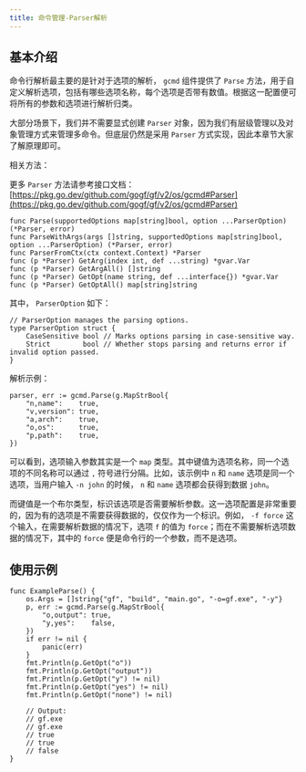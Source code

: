 ```yaml
---
title: 命令管理-Parser解析
---
```


## 基本介绍

命令行解析最主要的是针对于选项的解析， `gcmd` 组件提供了 `Parse` 方法，用于自定义解析选项，包括有哪些选项名称，每个选项是否带有数值。根据这一配置便可将所有的参数和选项进行解析归类。

大部分场景下，我们并不需要显式创建 `Parser` 对象，因为我们有层级管理以及对象管理方式来管理多命令。但底层仍然是采用 `Parser` 方式实现，因此本章节大家了解原理即可。

相关方法：

更多 `Parser` 方法请参考接口文档： [https://pkg.go.dev/github.com/gogf/gf/v2/os/gcmd#Parser](https://pkg.go.dev/github.com/gogf/gf/v2/os/gcmd#Parser)

```
func Parse(supportedOptions map[string]bool, option ...ParserOption) (*Parser, error)
func ParseWithArgs(args []string, supportedOptions map[string]bool, option ...ParserOption) (*Parser, error)
func ParserFromCtx(ctx context.Context) *Parser
func (p *Parser) GetArg(index int, def ...string) *gvar.Var
func (p *Parser) GetArgAll() []string
func (p *Parser) GetOpt(name string, def ...interface{}) *gvar.Var
func (p *Parser) GetOptAll() map[string]string
```

其中， `ParserOption` 如下：

```
// ParserOption manages the parsing options.
type ParserOption struct {
	CaseSensitive bool // Marks options parsing in case-sensitive way.
	Strict        bool // Whether stops parsing and returns error if invalid option passed.
}
```

解析示例：

```
parser, err := gcmd.Parse(g.MapStrBool{
	"n,name":    true,
	"v,version": true,
	"a,arch":    true,
	"o,os":      true,
	"p,path":    true,
})
```

可以看到，选项输入参数其实是一个 `map` 类型。其中键值为选项名称，同一个选项的不同名称可以通过 `,` 符号进行分隔。比如，该示例中 `n` 和 `name` 选项是同一个选项，当用户输入 `-n john` 的时候， `n` 和 `name` 选项都会获得到数据 `john`。

而键值是一个布尔类型，标识该选项是否需要解析参数。这一选项配置是非常重要的，因为有的选项是不需要获得数据的，仅仅作为一个标识。例如， `-f force` 这个输入，在需要解析数据的情况下，选项 `f` 的值为 `force`；而在不需要解析选项数据的情况下，其中的 `force` 便是命令行的一个参数，而不是选项。

## 使用示例

```
func ExampleParse() {
	os.Args = []string{"gf", "build", "main.go", "-o=gf.exe", "-y"}
	p, err := gcmd.Parse(g.MapStrBool{
		"o,output": true,
		"y,yes":    false,
	})
	if err != nil {
		panic(err)
	}
	fmt.Println(p.GetOpt("o"))
	fmt.Println(p.GetOpt("output"))
	fmt.Println(p.GetOpt("y") != nil)
	fmt.Println(p.GetOpt("yes") != nil)
	fmt.Println(p.GetOpt("none") != nil)

	// Output:
	// gf.exe
	// gf.exe
	// true
	// true
	// false
}
```